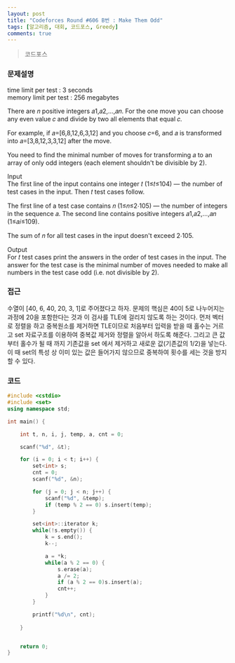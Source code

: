 ```yaml
---
layout: post
title: "Codeforces Round #606 B번 : Make Them Odd"
tags: [알고리즘, 대회, 코드포스, Greedy]
comments: true
---
```


> 코드포스  

### 문제설명  
time limit per test : 3 seconds  
memory limit per test : 256 megabytes  

There are 𝑛 positive integers 𝑎1,𝑎2,…,𝑎𝑛. For the one move you can choose any even value 𝑐 and divide by two all elements that equal 𝑐.  

For example, if 𝑎=[6,8,12,6,3,12] and you choose 𝑐=6, and 𝑎 is transformed into 𝑎=[3,8,12,3,3,12] after the move.  

You need to find the minimal number of moves for transforming 𝑎 to an array of only odd integers (each element shouldn't be divisible by 2).  

Input  
The first line of the input contains one integer 𝑡 (1≤𝑡≤104) — the number of test cases in the input. Then 𝑡 test cases follow.  

The first line of a test case contains 𝑛 (1≤𝑛≤2⋅105) — the number of integers in the sequence 𝑎. The second line contains positive integers 𝑎1,𝑎2,…,𝑎𝑛 (1≤𝑎𝑖≤109).  

The sum of 𝑛 for all test cases in the input doesn't exceed 2⋅105.  

Output  
For 𝑡 test cases print the answers in the order of test cases in the input. The answer for the test case is the minimal number of moves needed to make all numbers in the test case odd (i.e. not divisible by 2).  

### 접근  
수열이 [40, 6, 40, 20, 3, 1]로 주어졌다고 하자. 문제의 핵심은 40이 5로 나누어지는 과정에 20을 포함한다는 것과 이 검사를 TLE에 걸리지 않도록 하는 것이다. 먼저 벡터로 정렬을 하고 중복원소를 제거하면 TLE이므로 처음부터 입력을 받을 때 홀수는 거르고 set 자료구조를 이용하여 중복값 제거와 정렬을 알아서 하도록 해준다. 그리고 큰 값부터 홀수가 될 때 까지 기존값을 set 에서 제거하고 새로운 값(기존값의 1/2)을 넣는다. 이 때 set의 특성 상 이미 있는 값은 들어가지 않으므로 중복하여 횟수를 세는 것을 방지할 수 있다.  

### 코드  
~~~c++
#include <cstdio>
#include <set>
using namespace std;

int main() {

    int t, n, i, j, temp, a, cnt = 0;

    scanf("%d", &t);

    for (i = 0; i < t; i++) {
        set<int> s;
        cnt = 0;
        scanf("%d", &n);

        for (j = 0; j < n; j++) {
            scanf("%d", &temp);
            if (temp % 2 == 0) s.insert(temp);
        }

        set<int>::iterator k;
        while(!s.empty()) {
            k = s.end();
            k--;

            a = *k;
            while(a % 2 == 0) {
                s.erase(a);
                a /= 2;
                if (a % 2 == 0)s.insert(a);
                cnt++;
            }
        }

        printf("%d\n", cnt);
        
    }


    return 0;
}
~~~